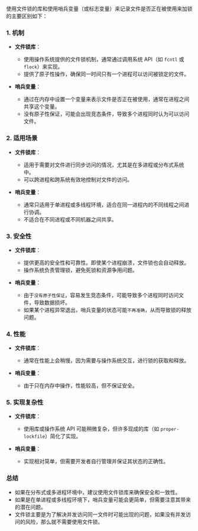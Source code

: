 使用文件锁的库和使用哨兵变量（或标志变量）来记录文件是否正在被使用来加锁的主要区别如下：

### 1. **机制**
- **文件锁库**：
  - 使用操作系统提供的文件锁机制，通常通过调用系统 API（如 `fcntl` 或 `flock`）来实现。
  - 提供了原子性操作，确保同一时间只有一个进程可以访问被锁定的文件。

- **哨兵变量**：
  - 通过在内存中设置一个变量来表示文件是否正在被使用，通常在进程之间共享这个变量。
  - 没有原子性保证，可能会出现竞态条件，导致多个进程同时认为可以访问文件。

### 2. **适用场景**
- **文件锁库**：
  - 适用于需要对文件进行同步访问的情况，尤其是在多进程或分布式系统中。
  - 可以跨进程和跨系统有效地控制对文件的访问。

- **哨兵变量**：
  - 通常只适用于单进程或多线程环境，适合在同一进程内的不同线程之间进行协调。
  - 不适合在不同进程或不同机器之间共享。

### 3. **安全性**
- **文件锁库**：
  - 提供更高的安全性和可靠性。即使某个进程崩溃，文件锁也会自动释放。
  - 操作系统负责管理锁，避免死锁和资源争用问题。

- **哨兵变量**：
  - 由于`没有原子性保证`，容易发生竞态条件，可能导致多个进程同时访问文件，导致数据损坏。
  - 如果某个进程异常退出，哨兵变量的状态可能`不再准确`，从而导致锁的释放问题。

### 4. **性能**
- **文件锁库**：
  - 通常在性能上会稍慢，因为需要与操作系统交互，进行锁的获取和释放。

- **哨兵变量**：
  - 由于只在内存中操作，性能较高，但不保证安全。

### 5. **实现复杂性**
- **文件锁库**：
  - 使用库或操作系统 API 可能稍微复杂，但许多现成的库（如 `proper-lockfile`）简化了实现。

- **哨兵变量**：
  - 实现相对简单，但需要开发者自行管理并保证其状态的正确性。

### 总结
- 如果在分布式或多进程环境中，建议使用文件锁库来确保安全和一致性。
- 如果是在单进程或多线程环境下，哨兵变量可能会更简单，但需要注意其带来的潜在问题。
- 文件锁主要是为了解决并发访问同一文件时可能出现的问题，如果没有并发访问的风险，那么就不需要使用文件锁。
